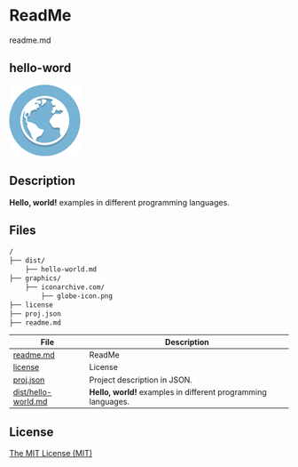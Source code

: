 # ReadMe

readme.md

## hello-word

![hello-world Logo](graphics/iconarchive.com/globe-icon.png)

## Description

**Hello, world!** examples in different programming languages.

## Files

```
/
├── dist/
    ├── hello-world.md
├── graphics/
    ├── iconarchive.com/
        ├── globe-icon.png
├── license
├── proj.json
├── readme.md
```

File | Description
---- | -----------
[readme.md](readme.md) | ReadMe
[license](license) | License
[proj.json](proj.json) | Project description in JSON.
[dist/hello-world.md](dist/hello-world.md) | **Hello, world!** examples in different programming languages.

## License

[The MIT License (MIT)](license)
